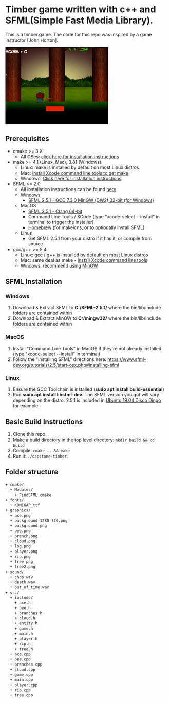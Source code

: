 # Timber game written with c++ and SFML(Simple Fast Media Library).
This is a timber game. The code for this repo was inspired by a game instructor [John Horton].

<img src="graphics/Timber.gif"/>

## Prerequisites
* cmake >= 3.X
  * All OSes: [click here for installation instructions](https://cmake.org/install/)
* make >= 4.1 (Linux, Mac), 3.81 (Windows)
  * Linux: make is installed by default on most Linux distros
  * Mac: [install Xcode command line tools to get make](https://developer.apple.com/xcode/features/)
  * Windows: [Click here for installation instructions](http://gnuwin32.sourceforge.net/packages/make.htm)
* SFML >= 2.0
  * All installation instructions can be found [here](https://www.sfml-dev.org/download/sfml/2.5.1/)
  * Windows
    * [SFML 2.5.1 - GCC 7.3.0 MinGW (DW2) 32-bit (for Windows)](https://www.sfml-dev.org/files/SFML-2.5.1-windows-gcc-7.3.0-mingw-32-bit.zip)
  * MacOS
    * [SFML 2.5.1 - Clang 64-bit](https://www.sfml-dev.org/files/SFML-2.5.1-macOS-clang.tar.gz)
    * Command Line Tools / XCode (type "xcode-select --install" in terminal to trigger the installer)
    * [Homebrew](https://brew.sh/) (for makeicns, or to optionally install SFML)
  * Linus
    * Get SFML 2.5.1 from your distro if it has it, or compile from source
* gcc/g++ >= 5.4
  * Linux: gcc / g++ is installed by default on most Linux distros
  * Mac: same deal as make - [install Xcode command line tools](https://developer.apple.com/xcode/features/)
  * Windows: recommend using [MinGW](http://www.mingw.org/)


## SFML Installation

### Windows

1. Download & Extract SFML to **C:/SFML-2.5.1/** where the bin/lib/include folders are contained within
2. Download & Extract MinGW to **C:/mingw32/** where the bin/lib/include folders are contained within

### MacOS

1. Install "Command Line Tools" in MacOS if they're not already installed (type "xcode-select --install" in terminal)
2. Follow the "Installing SFML" directions here: https://www.sfml-dev.org/tutorials/2.5/start-osx.php#installing-sfml

### Linux
1. Ensure the GCC Toolchain is installed (**sudo apt install build-essential**)
2. Run **sudo apt install libsfml-dev**. The SFML version you got will vary depending on the distro. 2.5.1 is included in [Ubuntu 19.04 Disco Dingo](http://cdimage.ubuntu.com/daily-live/current/HEADER.html) for example.


## Basic Build Instructions

1. Clone this repo.
2. Make a build directory in the top level directory: `mkdir build && cd build`
3. Compile: `cmake .. && make`
4. Run it: `./capstone-timber`.


## Folder structure

```
+ cmake/
  + Modules/
    + FindSFML.cmake
+ fonts/
  + KOMIKAP_ttf
+ graphics/
  + axe.png
  + background-1280-720.png
  + background.png
  + bee.png
  + branch.png
  + cloud.png
  + log.png
  + player.png
  + rip.png
  + tree.png
  + tree2.png
+ sound/
  + chop.wav
  + death.wav
  + out_of_time.wav
+ src/
  + include/
    + axe.h
    + bee.h
    + branches.h
    + cloud.h
    + entity.h
    + game.h
    + main.h
    + player.h
    + rip.h
    + tree.h
  + axe.cpp
  + bee.cpp
  + branches.cpp
  + cloud.cpp
  + game.cpp
  + main.cpp
  + player.cpp
  + rip.cpp
  + tree.cpp

```


